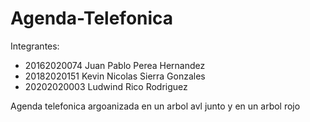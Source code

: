 # Agenda-Telefonica

Integrantes:

- 20162020074 Juan Pablo Perea Hernandez
- 20182020151 Kevin Nicolas Sierra Gonzales
- 20202020003 Ludwind Rico Rodriguez

Agenda telefonica argoanizada en un arbol avl junto y en un arbol rojo 
